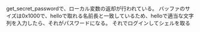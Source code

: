 get_secret_passwordで、ローカル変数の返却が行われている。
バッファのサイズは0x1000で、helloで取れる名前長と一致しているため、helloで適当な文字列を入力したら、それがパスワードになる。
それでログインしてシェルを取る


